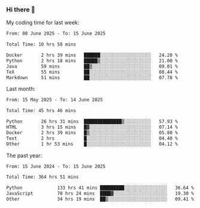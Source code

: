 ### Hi there 👋

My coding time for last week:

<!--START_SECTION:week-->

```txt
From: 08 June 2025 - To: 15 June 2025

Total Time: 10 hrs 58 mins

Docker       2 hrs 39 mins   ██████░░░░░░░░░░░░░░░░░░░   24.20 %
Python       2 hrs 18 mins   █████▒░░░░░░░░░░░░░░░░░░░   21.00 %
Java         59 mins         ██▒░░░░░░░░░░░░░░░░░░░░░░   09.01 %
TeX          55 mins         ██░░░░░░░░░░░░░░░░░░░░░░░   08.44 %
Markdown     51 mins         ██░░░░░░░░░░░░░░░░░░░░░░░   07.78 %
```

<!--END_SECTION:week-->

Last month:

<!--START_SECTION:month-->

```txt
From: 15 May 2025 - To: 14 June 2025

Total Time: 45 hrs 46 mins

Python       26 hrs 31 mins  ██████████████▒░░░░░░░░░░   57.93 %
HTML         3 hrs 15 mins   █▓░░░░░░░░░░░░░░░░░░░░░░░   07.14 %
Docker       2 hrs 39 mins   █▒░░░░░░░░░░░░░░░░░░░░░░░   05.80 %
Text         2 hrs           █░░░░░░░░░░░░░░░░░░░░░░░░   04.40 %
Other        1 hr 53 mins    █░░░░░░░░░░░░░░░░░░░░░░░░   04.12 %
```

<!--END_SECTION:month-->

The past year:

<!--START_SECTION:year-->

```txt
From: 15 June 2024 - To: 15 June 2025

Total Time: 364 hrs 51 mins

Python             133 hrs 41 mins █████████░░░░░░░░░░░░░░░░   36.64 %
JavaScript         70 hrs 24 mins  ████▓░░░░░░░░░░░░░░░░░░░░   19.30 %
Other              34 hrs 19 mins  ██▒░░░░░░░░░░░░░░░░░░░░░░   09.41 %
```

<!--END_SECTION:year-->
